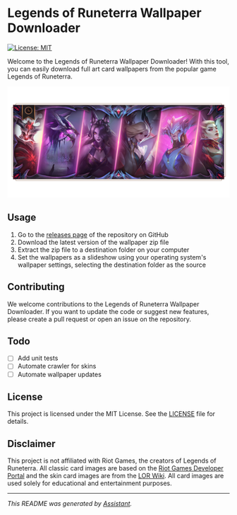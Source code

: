 # Legends of Runeterra Wallpaper Downloader

[![License: MIT](https://img.shields.io/badge/License-MIT-yellow.svg)](https://opensource.org/licenses/MIT)

Welcome to the Legends of Runeterra Wallpaper Downloader! With this tool, you can easily download full art card wallpapers from the popular game Legends of Runeterra.

![Coven Champ Skin Bundle](images/Cover_Coven_Champskin_Bundle.png)

## Usage
1. Go to the [releases page](https://github.com/Necromancerx/lor-wallpaper/releases) of the repository on GitHub
2. Download the latest version of the wallpaper zip file
3. Extract the zip file to a destination folder on your computer
4. Set the wallpapers as a slideshow using your operating system's wallpaper settings, selecting the destination folder as the source

## Contributing
We welcome contributions to the Legends of Runeterra Wallpaper Downloader. If you want to update the code or suggest new features, please create a pull request or open an issue on the repository.

## Todo
- [ ] Add unit tests
- [ ] Automate crawler for skins
- [ ] Automate wallpaper updates

## License
This project is licensed under the MIT License. See the [LICENSE](LICENSE) file for details.

## Disclaimer
This project is not affiliated with Riot Games, the creators of Legends of Runeterra. All classic card images are based on the [Riot Games Developer Portal](https://developer.riotgames.com/docs/lor) and the skin card images are from the [LOR Wiki](https://leagueoflegends.fandom.com/wiki/List_of_champion_skins_(Legends_of_Runeterra)). All card images are used solely for educational and entertainment purposes.

---

_This README was generated by [Assistant](https://openai.com/blog/openai-assistant/)._
